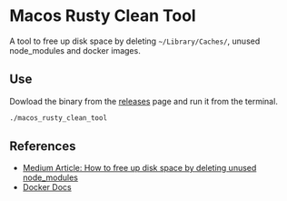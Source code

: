 # Macos Rusty Clean Tool

A tool to free up disk space by deleting `~/Library/Caches/`, unused node_modules and docker images.

## Use

Dowload the binary from the [releases]() page and run it from the terminal.

```bash
./macos_rusty_clean_tool
```

## References

- [Medium Article: How to free up disk space by deleting unused node_modules](https://medium.com/@alexc73/npm-users-how-to-free-up-disk-space-by-deleting-unused-node-modules-86fa12b2bbcd)
- [Docker Docs](https://docs.docker.com/reference/cli/docker/)
